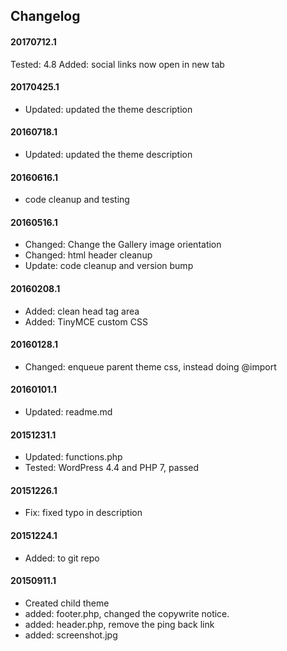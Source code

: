 ## Changelog

#### 20170712.1
Tested: 4.8
Added: social links now open in new tab
 

#### 20170425.1
* Updated: updated the theme description

#### 20160718.1
* Updated: updated the theme description

#### 20160616.1
* code cleanup and testing

#### 20160516.1
* Changed: Change the Gallery image orientation
* Changed: html header cleanup
* Update: code cleanup and version bump

#### 20160208.1
* Added: clean head tag area
* Added: TinyMCE custom CSS

#### 20160128.1
* Changed: enqueue parent theme css, instead doing @import

#### 20160101.1
* Updated: readme.md

#### 20151231.1
* Updated: functions.php 
* Tested: WordPress 4.4 and PHP 7, passed
 
#### 20151226.1
* Fix: fixed typo in description

#### 20151224.1
* Added: to git repo

#### 20150911.1
* Created child theme
* added: footer.php, changed the copywrite notice. 
* added: header.php, remove the ping back link
* added: screenshot.jpg

